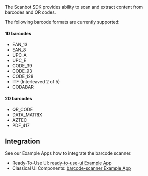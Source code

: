 The Scanbot SDK provides ability to scan and extract content from barcodes and QR codes.

The following barcode formats are currently supported:

#### 1D barcodes
- EAN_13
- EAN_8
- UPC_A
- UPC_E
- CODE_39
- CODE_93
- CODE_128
- ITF (Interleaved 2 of 5)
- CODABAR

#### 2D barcodes
- QR_CODE
- DATA_MATRIX
- AZTEC
- PDF_417

## Integration
See our Example Apps how to integrate the barcode scanner.

- Ready-To-Use UI: [ready-to-use-ui Example App](https://github.com/doo/Scanbot-SDK-Examples/tree/master/ScanbotSDKexample/ready-to-use-ui)
- Classical UI Components: [barcode-scanner Example App](https://github.com/doo/Scanbot-SDK-Examples/tree/master/ScanbotSDKexample/barcode-scanner)
